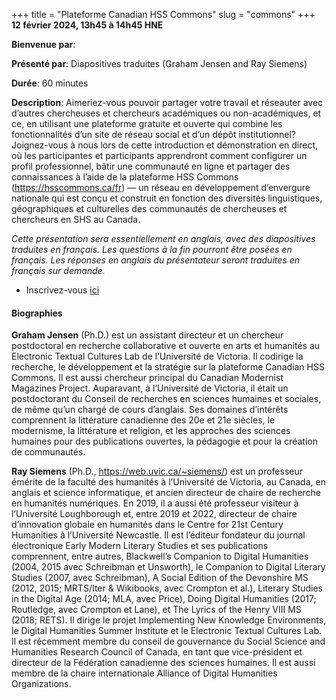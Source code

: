 +++
title = "Plateforme Canadian HSS Commons"
slug = "commons"
+++
**12 février 2024, 13h45 à 14h45 HNE**

**Bienvenue par**: 

**Présenté par**: Diapositives traduites (Graham Jensen and Ray Siemens)

**Durée**: 60 minutes

**Description**:
Aimeriez-vous pouvoir partager votre travail et réseauter avec
d’autres chercheuses et chercheurs académiques ou non-académiques,
et ce, en utilisant une plateforme gratuite et ouverte qui combine les
fonctionnalités d’un site de réseau social et d’un dépôt institutionnel?
Joignez-vous à nous lors de cette introduction et démonstration en direct,
où les participantes et participants apprendront comment configurer un profil
professionnel, bâtir une communauté en ligne et partager des connaissances
à l’aide de la plateforme HSS Commons (https://hsscommons.ca/fr) —
un réseau en développement d’envergure nationale qui est conçu et construit
en fonction des diversités linguistiques, géographiques et culturelles
des communautés de chercheuses et chercheurs en SHS au Canada.

*Cette présentation sera essentiellement en anglais,
avec des diapositives traduites en français.
Les questions à la fin pourront être posées en français.
Les réponses en anglais du présentateur
seront traduites en français sur demande.*

* Inscrivez-vous [ici](https://docs.google.com/forms/d/e/1FAIpQLSfA-hrSIZrCyq7jeLJTDU_Nh9QA3UuhWhYTqvIkmfk-KDEDoQ/viewform)

#### Biographies

**Graham Jensen** (Ph.D.) est un assistant directeur et un chercheur
postdoctoral en recherche collaborative et ouverte en arts et humanités
au Electronic Textual Cultures Lab de l’Université de Victoria.
Il codirige la recherche, le développement et la
stratégie sur la plateforme Canadian HSS Commons.
Il est aussi chercheur principal du Canadian Modernist Magazines Project.
Auparavant, à l’Université de Victoria, il était un
postdoctorant du Conseil de recherches en sciences humaines
et sociales, de même qu’un chargé de cours d’anglais.
Ses domaines d’intérêts comprennent la littérature canadienne des
20e et 21e siècles, le modernisme, la littérature et religion,
et les approches des sciences humaines pour des publications
ouvertes, la pédagogie et pour la création de communautés.

**Ray Siemens** (Ph.D., https://web.uvic.ca/~siemens/) est un
professeur émérite de la faculté des humanités à l’Université de
Victoria, au Canada, en anglais et science informatique, et
ancien directeur de chaire de recherche en humanités numériques.
En 2019, il a aussi été professeur visiteur à l’Université Loughborough et,
entre 2019 et 2022, directeur de chaire d’innovation globale en humanités
dans le Centre for 21st Century Humanities à l’Université Newcastle.
Il est l’éditeur fondateur du journal électronique Early Modern
Literary Studies et ses publications comprennent, entre autres,
Blackwell’s Companion to Digital Humanities (2004, 2015 avec Schreibman
et Unsworth), le Companion to Digital Literary Studies (2007, avec
Schreibman), A Social Edition of the Devonshire MS (2012, 2015; MRTS/Iter
&amp; Wikibooks, avec Crompton et al.), Literary Studies in the Digital
Age (2014; MLA, avec Price), Doing Digital Humanities (2017; Routledge,
avec Crompton et Lane), et The Lyrics of the Henry VIII MS (2018; RETS).
Il dirige le projet Implementing New Knowledge Environments, le Digital
Humanities Summer Institute et le Electronic Textual Cultures Lab.
Il est récemment membre du conseil de gouvernance du Social Science
and Humanities Research Council of Canada, en tant que vice-président
et directeur de la Fédération canadienne des sciences humaines.
Il est aussi membre de la chaire internationale
Alliance of Digital Humanities Organizations.
